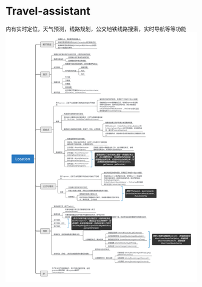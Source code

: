 # Travel-assistant
内有实时定位，天气预测，线路规划，公交地铁线路搜索，实时导航等等功能
![image](https://github.com/liwanlian/Travel-assistant/blob/master/images/Location.png)
